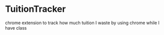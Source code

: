 # TuitionTracker
chrome extension to track how much tuition I waste by using chrome while I have class
